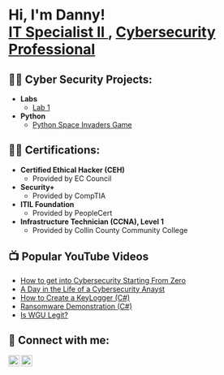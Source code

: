 <h1>Hi, I'm Danny! <br/><a href="https://github.com/joshmadakor1">IT Specialist II </a>, <a href="https://www.linkedin.com/in/danny-rangel-rios/">Cybersecurity Professional</a></h1>

<h2>👨‍💻 Cyber Security Projects:</h2>

- <b>Labs</b>
  - [Lab 1](https://github.com/DannyRRios/CEH-Lab-2/tree/main)
- <b>Python</b>
  - [Python Space Invaders Game](https://github.com/DannyRRios/Python-Space-Invaders-Game)

<h2>👨‍💻 Certifications:</h2>

- <b>Certified Ethical Hacker (CEH)</b>
   - Provided by EC Council
- <b>Security+ </b>
   - Provided by CompTIA
- <b>ITIL Foundation</b>
   - Provided by PeopleCert
- <b>Infrastructure Technician (CCNA), Level 1</b>
   - Provided by Collin County Community College
  
<h2>📺 Popular YouTube Videos</h2>

- [How to get into Cybersecurity Starting From Zero](https://www.youtube.com/watch?v=a83ASGn_V_s)
- [A Day in the Life of a Cybersecurity Anayst](https://www.youtube.com/watch?v=uHy3oM7NnoU)
- [How to Create a KeyLogger (C#)](https://www.youtube.com/watch?v=N-L9hklSlNk)
- [Ransomware Demonstration (C#)](https://www.youtube.com/watch?v=OfvdQeh79s0)
- [Is WGU Legit?](https://www.youtube.com/watch?v=E2MwRWxDBkA)

<h2> 🤳 Connect with me:</h2>

[<img align="left" alt="JoshMadakor | YouTube" width="22px" src="https://cdn.jsdelivr.net/npm/simple-icons@v3/icons/youtube.svg" />][youtube]
[<img align="left" alt="JoshMadakor | LinkedIn" width="22px" src="https://cdn.jsdelivr.net/npm/simple-icons@v3/icons/linkedin.svg" />][linkedin]


[youtube]: https://www.youtube.com/c/joshmadakor
[linkedin]: https://www.linkedin.com/in/danny-rangel-rios/

<!--
**joshmadakor1/joshmadakor1** is a ✨ _special_ ✨ repository because its `README.md` (this file) appears on your GitHub profile.

Here are some ideas to get you started:

- 🔭 I’m currently working on ...
- 🌱 I’m currently learning ...
- 👯 I’m looking to collaborate on ...
- 🤔 I’m looking for help with ...
- 💬 Ask me about ...
- 📫 How to reach me: ...
- 😄 Pronouns: ...
- ⚡ Fun fact: ...
-->
